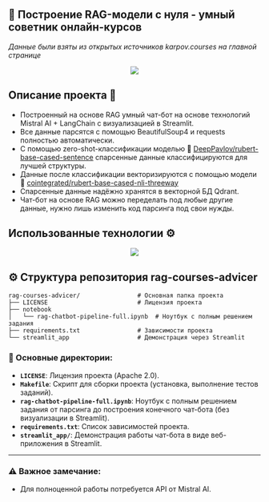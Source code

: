 ## 🤖 Построение RAG-модели с нуля - умный советник онлайн-курсов

*Данные были взяты из открытых источников karpov.courses на главной странице*

<p align="center">
  <img src="https://github.com/user-attachments/assets/5007ded4-e048-47dd-aa5d-01b0cb4053c2"/>
</p>

## Описание проекта 🚀

* Построенный на основе RAG умный чат-бот на основе технологий Mistral AI + LangChain с визуализацией в Streamlit.
* Все данные парсятся с помощью BeautifulSoup4 и requests полностью автоматически.
* С помощью zero-shot-классификации моделью 🤗 [DeepPavlov/rubert-base-cased-sentence](https://huggingface.co/DeepPavlov/rubert-base-cased-sentence) спарсенные данные классифицируются для лучшей структуры.
* Данные после классификации векторизируются с помощью модели 🤗 [cointegrated/rubert-base-cased-nli-threeway](https://huggingface.co/cointegrated/rubert-base-cased-nli-threeway)
* Спарсенные данные надёжно хранятся в векторной БД Qdrant.
* Чат-бот на основе RAG можно переделать под любые другие данные, нужно лишь изменить код парсинга под свои нужды.

## Использованные технологии ⚙️
<p align="center">
  <a href="https://go-skill-icons.vercel.app/">
    <img src="https://go-skill-icons.vercel.app/api/icons?i=linux,python,pycharm,langchain,numpy,docker,streamlit,pandas,qdrant,huggingface&theme=dark"/>
  </a>
</p>

## ⚙️ Структура репозитория **rag-courses-advicer**

```
rag-courses-advicer/                # Основная папка проекта
├── LICENSE                         # Лицензия проекта
├── notebook
│   └── rag-chatbot-pipeline-full.ipynb  # Ноутбук с полным решением задания
├── requirements.txt                # Зависимости проекта
└── streamlit_app                   # Демонстрация через Streamlit
```

### 📁 Основные директории:
- **`LICENSE`**: Лицензия проекта (Apache 2.0).
- **`Makefile`**: Скрипт для сборки проекта (установка, выполнение тестов заданий).
- **`rag-chatbot-pipeline-full.ipynb`**: Ноутбук с полным решением задания от парсинга до построения конечного чат-бота (без визуализации в Streamlit).
- **`requirements.txt`**: Список зависимостей проекта.
- **`streamlit_app/`**: Демонстрация работы чат-бота в виде веб-приложения в Streamlit.

---

### ⚠️ Важное замечание:

* Для полноценной работы потребуется API от Mistral AI.
